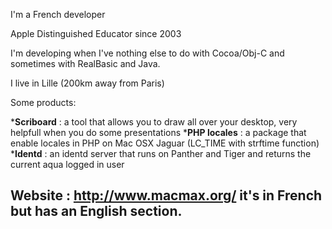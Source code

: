 

I'm a French developer

Apple Distinguished Educator since 2003

I'm developing when I've nothing else to do with Cocoa/Obj-C and sometimes with RealBasic and Java.

I live in Lille (200km away from Paris)



Some products:

***Scriboard** : a tool that allows you to draw all over your desktop, very helpfull when you do some presentations
***PHP locales** : a package that enable locales in PHP on Mac OSX Jaguar (LC_TIME with strftime function)
***Identd** : an identd server that runs on Panther and Tiger and returns the current aqua logged in user
 

Website : http://www.macmax.org/ it's in French but has an English section.
----
